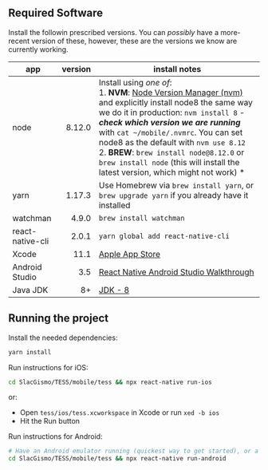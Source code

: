 ## Required Software

Install the followin prescribed versions. You can _possibly_ have a more-recent version of these, however, these are the versions we know are currently working.

app             | version | install notes |
----------------| -------:| ------------- |
node            | 8.12.0  | Install using _one of_: <br />1. **NVM**: [Node Version Manager (nvm)](https://github.com/creationix/nvm) and explicitly install node8 the same way we do it in production: `nvm install 8` - **_check which version we are running_** with `cat ~/mobile/.nvmrc`. You can set node8 as the default with `nvm use 8.12`<br />2. **BREW**:  `brew install node@8.12.0` or `brew install node` (this will install the latest version, which might not work) * |
yarn             | 1.17.3   | Use Homebrew via `brew install yarn`, or `brew upgrade yarn` if you already have it installed |
watchman        | 4.9.0   | `brew install watchman`|
react-native-cli| 2.0.1   | `yarn global add react-native-cli` |
Xcode           | 11.1    | [Apple App Store](https://itunes.apple.com/us/app/xcode/id497799835) |
Android Studio  | 3.5     | [React Native Android Studio Walkthrough](https://facebook.github.io/react-native/docs/getting-started.html#2-install-the-android-sdk) |
Java JDK     | 8+    | [JDK - 8](http://www.oracle.com/technetwork/java/javase/downloads/jdk8-downloads-2133151.html) |

## Running the project

Install the needed dependencies:
```bash
yarn install
```

Run instructions for iOS:
```bash
cd SlacGismo/TESS/mobile/tess && npx react-native run-ios
```    

or:

- Open `tess/ios/tess.xcworkspace` in Xcode or run `xed -b ios`
- Hit the Run button

Run instructions for Android:
```bash
# Have an Android emulator running (quickest way to get started), or a device connected.
cd SlacGismo/TESS/mobile/tess && npx react-native run-android
```